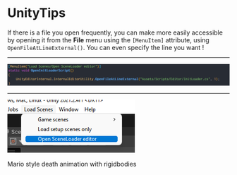 # UnityTips

If there is a file you open frequently, you can make more easily accessible by opening it from the **File** menu using the ```[MenuItem]``` attribute, using ```OpenFileAtLineExternal()```. You can even specify the line you want !
***
![](attachments/openFileFromUnity.png)
***
![](attachments/openFileFromUnityPartII.png)


Mario style death animation with rigidbodies
